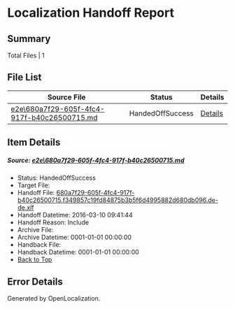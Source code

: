 # <a name='report-top'></a> Localization Handoff Report

## Summary
 Total Files | 1

## File List
 Source File | Status | Details 
 ----------- | ------ | ------- 
 [e2e\680a7f29-605f-4fc4-917f-b40c26500715.md](https://github.com/OpenLocalizationTest/oltest/blob/d046860997434d854fd025bd5c6f08e4973afdfb/e2e/680a7f29-605f-4fc4-917f-b40c26500715.md) | HandedOffSuccess | [Details](#2c904c15bca28d64e822ccede0cae7aab0e7dba81)

## Item Details
##### <a name='2c904c15bca28d64e822ccede0cae7aab0e7dba81'></a> Source: [e2e\680a7f29-605f-4fc4-917f-b40c26500715.md](https://github.com/OpenLocalizationTest/oltest/blob/d046860997434d854fd025bd5c6f08e4973afdfb/e2e/680a7f29-605f-4fc4-917f-b40c26500715.md)
* Status: HandedOffSuccess
* Target File: 
* Handoff File: [680a7f29-605f-4fc4-917f-b40c26500715.f349857c19fd84875b3b5f6d4995882d680db096.de-de.xlf](https://github.com/OpenLocalizationTestOrg/olhandoff/blob/5d7baa0593b2a1d3e2c3b191b4ce1eaa173ae878/ol-handoff/OpenLocalizationTestOrg/oltest.de-de/xinjiang/ht/680a7f29-605f-4fc4-917f-b40c26500715.f349857c19fd84875b3b5f6d4995882d680db096.de-de.xlf)
* Handoff Datetime: 2016-03-10 09:41:44
* Handoff Reason: Include
* Archive File: 
* Archive Datetime: 0001-01-01 00:00:00
* Handback File: 
* Handback Datetime: 0001-01-01 00:00:00
* [Back to Top](#report-top)


## Error Details

Generated by OpenLocalization.
